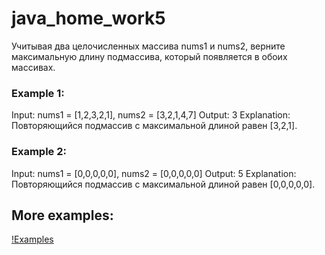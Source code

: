 # java_home_work5
Учитывая два целочисленных массива nums1 и nums2, верните максимальную длину подмассива, который появляется в обоих массивах.

### Example 1:
Input: nums1 = [1,2,3,2,1], nums2 = [3,2,1,4,7]
Output: 3
Explanation: Повторяющийся подмассив с максимальной длиной равен [3,2,1].

### Example 2:
Input: nums1 = [0,0,0,0,0], nums2 = [0,0,0,0,0]
Output: 5
Explanation: Повторяющийся подмассив с максимальной длиной равен [0,0,0,0,0].

## More examples:

[!Examples](examples.jpg)
